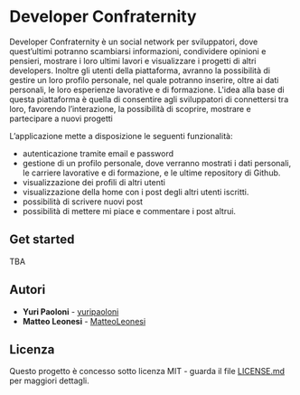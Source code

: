 # Developer Confraternity

Developer Confraternity è un social network per sviluppatori, dove quest’ultimi potranno scambiarsi informazioni, condividere opinioni e pensieri, mostrare i loro ultimi lavori e visualizzare i progetti di altri developers. 
Inoltre gli utenti della piattaforma, avranno la possibilità di gestire un loro profilo personale, nel quale potranno inserire, oltre ai dati personali, le loro esperienze lavorative e di formazione.
L'idea alla base di questa piattaforma è quella di consentire agli sviluppatori di connettersi tra loro, favorendo l’interazione, la possibilità di scoprire, mostrare e partecipare a nuovi progetti

L’applicazione mette a disposizione le seguenti funzionalità:
* autenticazione tramite email e password 
* gestione di un profilo personale, dove verranno mostrati i dati personali, le carriere lavorative e di formazione, e le ultime repository   di Github.
* visualizzazione dei profili di altri utenti
* visualizzazione della home con i post degli altri utenti iscritti.
* possibilità di scrivere nuovi post
* possibilità di mettere mi piace e commentare i post altrui.

## Get started

TBA

## Autori

- **Yuri Paoloni** - [yuripaoloni](https://github.com/yuripaoloni)
- **Matteo Leonesi** - [MatteoLeonesi](https://github.com/MatteoLeonesi)

## Licenza

Questo progetto è concesso sotto licenza MIT - guarda il file [LICENSE.md](LICENSE.md) per maggiori dettagli.
